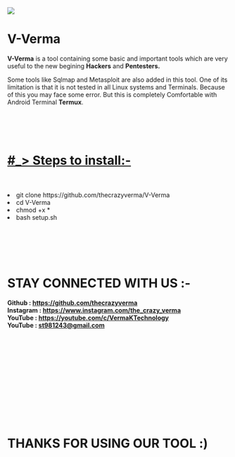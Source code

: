 <img src="#">
<h1>V-Verma</h1>

<p><b>V-Verma</b> is a tool containing some basic and important tools which are very useful to the new begining <b>Hackers</b> and <b>Pentesters.</b></p>
<p>Some tools like Sqlmap and Metasploit are also added in this tool. One of its limitation is that it is not tested in all Linux systems and Terminals. Because of this you may face some error. But this is completely Comfortable with Android Terminal <b>Termux</b>.
<br><br><br><br><br>
<h1><u>#_> Steps to install:-</u></h1>
<br><br>
<li> git clone https://github.com/thecrazyverma/V-Verma</li>
<li> cd V-Verma</li>
<li> chmod +x * </li>
<li> bash setup.sh </li>
<br><br><br><br><br>
<h1> STAY CONNECTED WITH US :- </h1>
<b>Github    : <a href="https://github.com/thecrazyverma">https://github.com/thecrazyverma</a></b><br>
<b>Instagram : <a href="https://www.instagram.com/the_crazy_verma">https://www.instagram.com/the_crazy_verma</a></b><br>
<b>YouTube   : <a href="https://youtube.com/c/VermaKTechnology">https://youtube.com/c/VermaKTechnology</a></b><br>
<b>YouTube   : <a href="mailto:st981243@gmail.com">st981243@gmail.com</a></b><br>
<br><br><br><br><br><br><br><br><br><br><br><br>
<h1> THANKS FOR USING OUR TOOL :) </h1>
